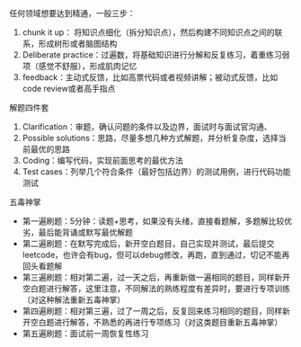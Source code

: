 任何领域想要达到精通，一般三步：

1. chunk it up： 将知识点细化（拆分知识点），然后构建不同知识点之间的联系，形成树形或者脑图结构
2. Deliberate practice：过遍数，将基础知识进行分解和反复练习，着重练习弱项（感觉不舒服），形成肌肉记忆
3. feedback：主动式反馈，比如高票代码或者视频讲解；被动式反馈，比如code review或者高手指点

解题四件套

1. Clarification：审题，确认问题的条件以及边界，面试时与面试官沟通、
2. Possible solutions：思路，尽量多想几种方式解题，并分析复杂度，选择当前最优的思路
3. Coding：编写代码，实现前面思考的最优方法
4. Test cases：列举几个符合条件（最好包括边界）的测试用例，进行代码功能测试

五毒神掌

- 第一遍刷题：5分钟：读题+思考，如果没有头绪，直接看题解，多题解比较优劣，最后能背诵或默写最优解题
- 第二遍刷题：在默写完成后，新开空白题目，自己实现并测试，最后提交leetcode，也许会有bug，但可以debug修改，再跑，直到通过，切记不能再回头看题解
- 第三遍刷题：相对第二遍，过一天之后，再重新做一遍相同的题目，同样新开空白题进行解答，这里注意，不同解法的熟练程度有差异时，要进行专项训练（对这种解法重新五毒神掌）
- 第四遍刷题：相对第三遍，过了一周之后，反复回来练习相同的题目，同样新开空白题进行解答，不熟悉的再进行专项练习（对这类题目重新五毒神掌）
- 第五遍刷题：面试前一周恢复性练习
